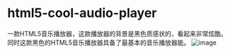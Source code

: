 # html5-cool-audio-player
一款HTML5音乐播放器，这款播放器的背景是黑色质感状的，看起来非常炫酷。同时这款黑色的HTML5音乐播放器具备了最基本的音乐播放器能。
![image](https://github.com/jasonwei-cn/html5-cool-audio-playe/raw/master/image/3.jpg)
